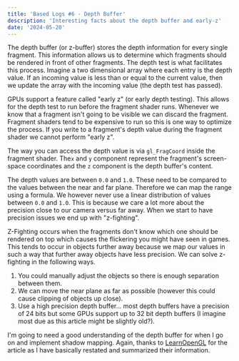 ```yaml
---
title: 'Based Logs #6 - Depth Buffer'
description: 'Interesting facts about the depth buffer and early-z'
date: '2024-05-20'
---
```


The depth buffer (or z-buffer) stores the depth information for every single fragment. This information allows us to determine which fragments should be rendered in front of other fragments. The depth test is what facilitates this process. Imagine a two dimensional array where each entry is the depth value. If an incoming value is less than or equal to the current value, then we update the array with the incoming value (the depth test has passed).

GPUs support a feature called "early z" (or early depth testing). This allows for the depth test to run before the fragment shader runs. Whenever we know that a fragment isn't going to be visible we can discard the fragment. Fragment shaders tend to be expensive to run so this is one way to optimize the process. If you write to a fragment's depth value during the fragment shader we cannot perform "early z".

The way you can access the depth value is via `gl_FragCoord` inside the fragment shader. The`x` and `y` component represent the fragment's screen-space coordinates and the `z` component is the depth buffer's content.

The depth values are between `0.0` and `1.0`. These need to be compared to the values between the near and far plane. Therefore we can map the range using a formula. We however never use a linear distribution of values between `0.0` and `1.0`. This is because we care a lot more about the precision close to our camera versus far away. When we start to have precision issues we end up with "z-fighting".

Z-Fighting occurs when the fragments don't know which one should be rendered on top which causes the flickering you might have seen in games. This tends to occur in objects further away because we map our values in such a way that further away objects have less precision. We can solve z-fighting in the following ways.

1. You could manually adjust the objects so there is enough separation between them.
2. We can move the near plane as far as possible (however this could cause clipping of objects up close).
3. Use a high precision depth buffer... most depth buffers have a precision of 24 bits but some GPUs support up to 32 bit depth buffers (I imagine most due as this article might be slightly old?).

I'm going to need a good understanding of the depth buffer for when I go on and implement shadow mapping. Again, thanks to [LearnOpenGL](https://learnopengl.com/Advanced-OpenGL/Depth-testing) for the article as I have basically restated and summarized their information.

<YoutubeMusic src="tMgkt9jdjTU" />
